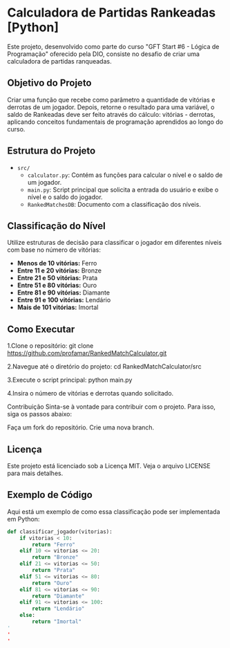 # Calculadora de Partidas Rankeadas [Python]

Este projeto, desenvolvido como parte do curso "GFT Start #6 - Lógica de Programação" oferecido pela DIO, consiste no desafio de criar uma calculadora de partidas ranqueadas. 

## Objetivo do Projeto
Criar uma função que recebe como parâmetro a quantidade de vitórias e derrotas de um jogador. Depois, retorne o resultado para uma variável, o saldo de Rankeadas deve ser feito através do cálculo: vitórias - derrotas, aplicando conceitos fundamentais de programação aprendidos ao longo do curso.

## Estrutura do Projeto

- `src/`
  - `calculator.py`: Contém as funções para calcular o nível e o saldo de um jogador.
  - `main.py`: Script principal que solicita a entrada do usuário e exibe o nível e o saldo do jogador.
  - `RankedMatchesDB`: Documento com a classificação dos níveis.

## Classificação do Nível

Utilize estruturas de decisão para classificar o jogador em diferentes níveis com base no número de vitórias:

- **Menos de 10 vitórias:** Ferro
- **Entre 11 e 20 vitórias:** Bronze
- **Entre 21 e 50 vitórias:** Prata
- **Entre 51 e 80 vitórias:** Ouro
- **Entre 81 e 90 vitórias:** Diamante
- **Entre 91 e 100 vitórias:** Lendário
- **Mais de 101 vitórias:** Imortal

 
## Como Executar
1.Clone o repositório:
git clone https://github.com/profamar/RankedMatchCalculator.git

2.Navegue até o diretório do projeto:
cd RankedMatchCalculator/src

3.Execute o script principal:
python main.py

4.Insira o número de vitórias e derrotas quando solicitado.

Contribuição
Sinta-se à vontade para contribuir com o projeto. Para isso, siga os passos abaixo:

Faça um fork do repositório.
Crie uma nova branch.

##  Licença
Este projeto está licenciado sob a Licença MIT. Veja o arquivo LICENSE para mais detalhes.

## Exemplo de Código

Aqui está um exemplo de como essa classificação pode ser implementada em Python:

```python
def classificar_jogador(vitorias):
    if vitorias < 10:
        return "Ferro"
    elif 10 <= vitorias <= 20:
        return "Bronze"
    elif 21 <= vitorias <= 50:
        return "Prata"
    elif 51 <= vitorias <= 80:
        return "Ouro"
    elif 81 <= vitorias <= 90:
        return "Diamante"
    elif 91 <= vitorias <= 100:
        return "Lendário"
    else:
        return "Imortal"
'
'
'
